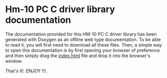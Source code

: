 # Hm-10 PC C driver library documentation

The documentation provided for this HM-10 PC C driver library has been generated with Doxygen as an offline web type
documentation. To be able to read it, you will first need to download all these files. Then, a simple way to open this
documentation is by first opening your browser of preference and then simply drag the
<a href=https://github.com/Mortrack/hm10_ble_driver/blob/main/PC/documentation/html/index.html>index.html</a> file and
drop it into the browser's window.

That's it!. ENJOY !!!.
